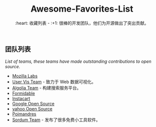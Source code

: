 <div align="center">
  <h1>Awesome-Favorites-List</h1>

  <p>:heart: 收藏列表 - :+1: 很棒的开发团队，他们为开源做出了突出贡献。</p>
</div>

<br />

## 团队列表

*List of teams, these teams have made outstanding contributions to open source.*

- [Mozilla Labs](https://labs.mozilla.org/)
- [User Vis Team](https://vis.gl/) - 致力于 Web 数据可视化。
- [Algolia Team](https://community.algolia.com/) - 构建搜索服务平台。
- [Formidable](https://formidable.com/open-source/)
- [Instacart](https://www.instacart.com/opensource)
- [Google Open Source](https://opensource.google/)
- [yahoo Open Source](https://developer.yahoo.com/opensource/)
- [Poimandres](https://pmnd.rs/)
- [Sordum Team](https://www.sordum.org/) - 发布了很多免费小工具软件。
